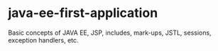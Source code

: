 # java-ee-first-application

Basic concepts of JAVA EE, JSP, includes, mark-ups, JSTL, sessions, exception handlers, etc.
